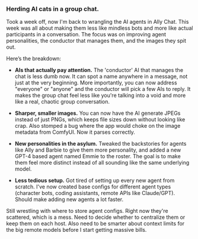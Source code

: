 ### Herding AI cats in a group chat.

Took a week off, now I'm back to wrangling the AI agents in Ally Chat. This week was all about making them less like mindless bots and more like actual participants in a conversation. The focus was on improving agent personalities, the conductor that manages them, and the images they spit out.

Here’s the breakdown:

*   **AIs that actually pay attention.** The 'conductor' AI that manages the chat is less dumb now. It can spot a name anywhere in a message, not just at the very beginning. More importantly, you can now address "everyone" or "anyone" and the conductor will pick a few AIs to reply. It makes the group chat feel less like you're talking into a void and more like a real, chaotic group conversation.

*   **Sharper, smaller images.** You can now have the AI generate JPEGs instead of just PNGs, which keeps file sizes down without looking like crap. Also stomped a bug where the app would choke on the image metadata from ComfyUI. Now it parses correctly.

*   **New personalities in the asylum.** Tweaked the backstories for agents like Ally and Barbie to give them more personality, and added a new GPT-4 based agent named Emmie to the roster. The goal is to make them feel more distinct instead of all sounding like the same underlying model.

*   **Less tedious setup.** Got tired of setting up every new agent from scratch. I've now created base configs for different agent types (character bots, coding assistants, remote APIs like Claude/GPT). Should make adding new agents a lot faster.

Still wrestling with where to store agent configs. Right now they're scattered, which is a mess. Need to decide whether to centralize them or keep them on each host. Also need to be smarter about context limits for the big remote models before I start getting massive bills.
